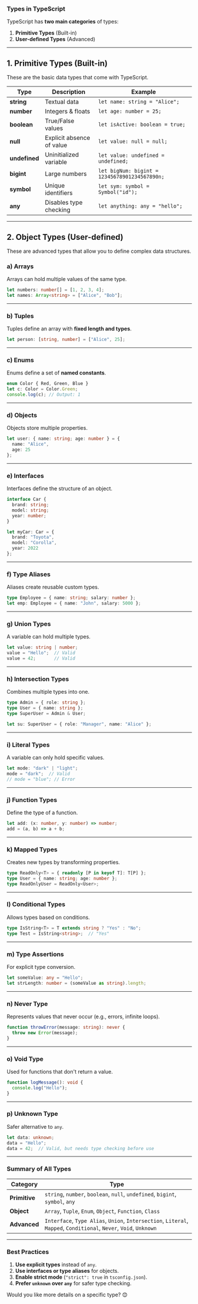 ### **Types in TypeScript**
TypeScript has **two main categories** of types:
1. **Primitive Types** (Built-in)
2. **User-defined Types** (Advanced)

---

## **1. Primitive Types (Built-in)**
These are the basic data types that come with TypeScript.

| Type | Description | Example |
|------|-------------|---------|
| **string** | Textual data | `let name: string = "Alice";` |
| **number** | Integers & floats | `let age: number = 25;` |
| **boolean** | True/False values | `let isActive: boolean = true;` |
| **null** | Explicit absence of value | `let value: null = null;` |
| **undefined** | Uninitialized variable | `let value: undefined = undefined;` |
| **bigint** | Large numbers | `let bigNum: bigint = 12345678901234567890n;` |
| **symbol** | Unique identifiers | `let sym: symbol = Symbol("id");` |
| **any** | Disables type checking | `let anything: any = "hello";` |

---

## **2. Object Types (User-defined)**
These are advanced types that allow you to define complex data structures.

### **a) Arrays**
Arrays can hold multiple values of the same type.

```ts
let numbers: number[] = [1, 2, 3, 4];
let names: Array<string> = ["Alice", "Bob"];
```

---

### **b) Tuples**
Tuples define an array with **fixed length and types**.

```ts
let person: [string, number] = ["Alice", 25];
```

---

### **c) Enums**
Enums define a set of **named constants**.

```ts
enum Color { Red, Green, Blue }
let c: Color = Color.Green;
console.log(c); // Output: 1
```

---

### **d) Objects**
Objects store multiple properties.

```ts
let user: { name: string; age: number } = {
  name: "Alice",
  age: 25
};
```

---

### **e) Interfaces**
Interfaces define the structure of an object.

```ts
interface Car {
  brand: string;
  model: string;
  year: number;
}

let myCar: Car = {
  brand: "Toyota",
  model: "Corolla",
  year: 2022
};
```

---

### **f) Type Aliases**
Aliases create reusable custom types.

```ts
type Employee = { name: string; salary: number };
let emp: Employee = { name: "John", salary: 5000 };
```

---

### **g) Union Types**
A variable can hold multiple types.

```ts
let value: string | number;
value = "Hello";  // Valid
value = 42;       // Valid
```

---

### **h) Intersection Types**
Combines multiple types into one.

```ts
type Admin = { role: string };
type User = { name: string };
type SuperUser = Admin & User;

let su: SuperUser = { role: "Manager", name: "Alice" };
```

---

### **i) Literal Types**
A variable can only hold specific values.

```ts
let mode: "dark" | "light";
mode = "dark";  // Valid
// mode = "blue"; // Error
```

---

### **j) Function Types**
Define the type of a function.

```ts
let add: (x: number, y: number) => number;
add = (a, b) => a + b;
```

---

### **k) Mapped Types**
Creates new types by transforming properties.

```ts
type ReadOnly<T> = { readonly [P in keyof T]: T[P] };
type User = { name: string; age: number };
type ReadOnlyUser = ReadOnly<User>;
```

---

### **l) Conditional Types**
Allows types based on conditions.

```ts
type IsString<T> = T extends string ? "Yes" : "No";
type Test = IsString<string>;  // "Yes"
```

---

### **m) Type Assertions**
For explicit type conversion.

```ts
let someValue: any = "Hello";
let strLength: number = (someValue as string).length;
```

---

### **n) Never Type**
Represents values that never occur (e.g., errors, infinite loops).

```ts
function throwError(message: string): never {
  throw new Error(message);
}
```

---

### **o) Void Type**
Used for functions that don't return a value.

```ts
function logMessage(): void {
  console.log("Hello");
}
```

---

### **p) Unknown Type**
Safer alternative to `any`.

```ts
let data: unknown;
data = "Hello";
data = 42;  // Valid, but needs type checking before use
```

---

### **Summary of All Types**
| Category | Type |
|----------|------|
| **Primitive** | `string`, `number`, `boolean`, `null`, `undefined`, `bigint`, `symbol`, `any` |
| **Object** | `Array`, `Tuple`, `Enum`, `Object`, `Function`, `Class` |
| **Advanced** | `Interface`, `Type Alias`, `Union`, `Intersection`, `Literal`, `Mapped`, `Conditional`, `Never`, `Void`, `Unknown` |

---

### **Best Practices**
1. **Use explicit types** instead of `any`.
2. **Use interfaces or type aliases** for objects.
3. **Enable strict mode** (`"strict": true` in `tsconfig.json`).
4. **Prefer `unknown` over `any`** for safer type checking.

Would you like more details on a specific type? 😊